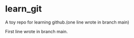 # learn_git

A toy repo for learning github.(one line wrote in branch main)

First line wrote in branch main.
